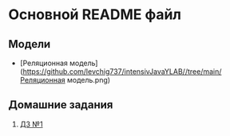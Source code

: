 # Основной README файл
## Модели 
- [Реляционная модель](https://github.com/levchig737/intensivJavaYLAB//tree/main/Реляционная модель.png)
## Домашние задания
1. [ДЗ №1](https://github.com/levchig737/intensivJavaYLAB//tree/main/homework1)
